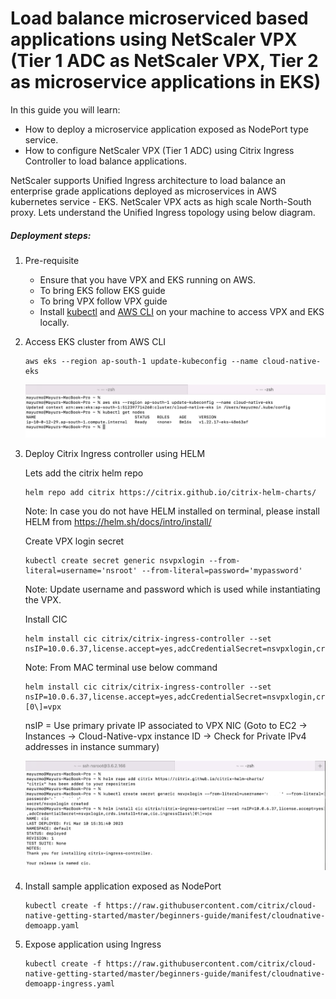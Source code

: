# Load balance microserviced based applications using NetScaler VPX (Tier 1 ADC as NetScaler VPX, Tier 2 as microservice applications in EKS)

In this guide you will learn:

* How to deploy a microservice application exposed as NodePort type service.
* How to configure NetScaler VPX (Tier 1 ADC) using Citrix Ingress Controller to load balance applications.

NetScaler supports Unified Ingress architecture to load balance an enterprise grade applications deployed as microservices in AWS kubernetes service - EKS. NetScaler VPX acts as high scale North-South proxy. Lets understand the Unified Ingress topology using below diagram.


##### Deployment steps:

1. Pre-requisite

	* Ensure that you have VPX and EKS running on AWS.
	* To bring EKS follow EKS guide
	* To bring VPX follow VPX guide
	* Install [kubectl](https://kubernetes.io/docs/tasks/tools/#kubectl) and [AWS CLI](https://docs.aws.amazon.com/cli/latest/userguide/getting-started-install.html) on your machine to access VPX and EKS locally.

2. Access EKS cluster from AWS CLI

	```
	aws eks --region ap-south-1 update-kubeconfig --name cloud-native-eks
	```
	![eks](images/eks.png)


2. Deploy Citrix Ingress controller using HELM

	Lets add the citrix helm repo
	```
	helm repo add citrix https://citrix.github.io/citrix-helm-charts/
	```
	Note: In case you do not have HELM installed on terminal, please install HELM from https://helm.sh/docs/intro/install/ 

	
	Create VPX login secret
	```
	kubectl create secret generic nsvpxlogin --from-literal=username='nsroot' --from-literal=password='mypassword'
	```
	Note: Update username and password which is used while instantiating the VPX.

	Install CIC
	```
	helm install cic citrix/citrix-ingress-controller --set nsIP=10.0.6.37,license.accept=yes,adcCredentialSecret=nsvpxlogin,crds.install=true,cic.ingressClass[0]=vpx
	```

	Note: From MAC terminal use below command
	```
	helm install cic citrix/citrix-ingress-controller --set nsIP=10.0.6.37,license.accept=yes,adcCredentialSecret=nsvpxlogin,crds.install=true,cic.ingressClass\[0\]=vpx
	```

	nsIP = Use primary private IP associated to VPX NIC (Goto to EC2 -> Instances -> Cloud-Native-vpx instance ID -> Check for Private IPv4 addresses in instance summary)

	![cic](images/cic.png)

3. Install sample application exposed as NodePort

	```
	kubectl create -f https://raw.githubusercontent.com/citrix/cloud-native-getting-started/master/beginners-guide/manifest/cloudnative-demoapp.yaml
	```

4. Expose application using Ingress

	```
	kubectl create -f https://raw.githubusercontent.com/citrix/cloud-native-getting-started/master/beginners-guide/manifest/cloudnative-demoapp-ingress.yaml
	```

